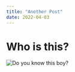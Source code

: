 ```yaml
---
title: "Another Post"
date: 2022-04-03
---
```


# Who is this?

![Do you know this boy?](/github-pages-with-jekyll/assets/images/who-is-this-boy.jpg)

